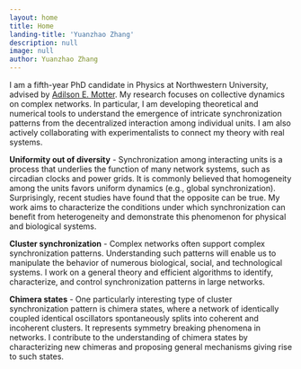 ```yaml
---
layout: home
title: Home
landing-title: 'Yuanzhao Zhang'
description: null
image: null
author: Yuanzhao Zhang
---
```


I am a fifth-year PhD candidate in Physics at Northwestern University, advised by [Adilson E. Motter](http://dyn.phys.northwestern.edu/). My research focuses on collective dynamics on complex networks. In particular, I am developing theoretical and numerical tools to understand the emergence of intricate synchronization patterns from the decentralized interaction among individual units. I am also actively collaborating with experimentalists to connect my theory with real systems.

**Uniformity out of diversity** - Synchronization among interacting units is a process that underlies the function of many network systems, such as circadian clocks and power grids. It is commonly believed that homogeneity among the units favors uniform dynamics (e.g., global synchronization). Surprisingly, recent studies have found that the opposite can be true. My work aims to characterize the conditions under which synchronization can benefit from heterogeneity and demonstrate this phenomenon for physical and biological systems.

**Cluster synchronization** - Complex networks often support complex synchronization patterns. Understanding such patterns will enable us to manipulate the behavior of numerous biological, social, and technological systems. I work on a general theory and efficient algorithms to identify, characterize, and control synchronization patterns in large networks.

**Chimera states** - One particularly interesting type of cluster synchronization pattern is chimera states, where a network of identically coupled identical oscillators spontaneously splits into coherent and incoherent clusters. It represents symmetry breaking phenomena in networks. I contribute to the understanding of chimera states by characterizing new chimeras and proposing general mechanisms giving rise to such states.
